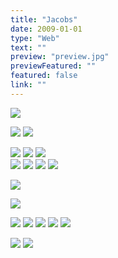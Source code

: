 ```yaml
---
title: "Jacobs"
date: 2009-01-01
type: "Web"
text: ""
preview: "preview.jpg"
previewFeatured: ""
featured: false
link: ""
---
```


![](1.jpg)

![](2.jpg)
![](3.jpg)

![](4-1.jpg)
![](4-2.jpg)
![](4-3.jpg)    
![](4-4.jpg)
![](4-5.jpg)
![](4-6.jpg)
![](4-7.jpg)

![](5.jpg)

![](6.jpg)

![](7-1.jpg)
![](7-2.jpg)
![](7-3.jpg)
![](7-4.jpg)
![](7-5.jpg)

![](8-1.jpg)
![](8-2.jpg)



